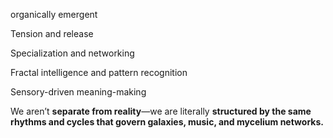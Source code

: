 organically emergent

Tension and release

Specialization and networking

Fractal intelligence and pattern recognition

Sensory-driven meaning-making


We aren’t **separate from reality**—we are literally **structured by the same rhythms and cycles that govern galaxies, music, and mycelium networks.**